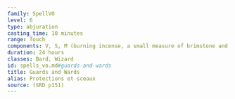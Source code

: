 ```yaml
---
family: SpellVO
level: 6
type: abjuration
casting_time: 10 minutes
range: Touch
components: V, S, M (burning incense, a small measure of brimstone and oil, a knotted string, a small amount of umber hulk blood, and a small silver rod worth at least 10 gp)
duration: 24 hours
classes: Bard, Wizard
id: spells_vo.md#guards-and-wards
title: Guards and Wards
alias: Protections et sceaux
source: (SRD p151)
---
```


